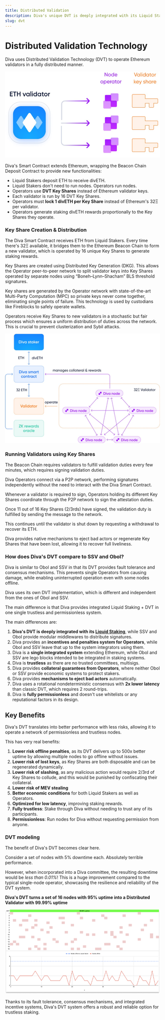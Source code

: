 ```yaml
---
title: Distributed Validation
description: Diva's unique DVT is deeply integrated with its Liquid Staking, offering massive improvements in performance and resiliency
slug: dvt
---
```


# Distributed Validation Technology

Diva uses Distributed Validation Technology (DVT) to operate Ethereum validators in a fully distributed manner.

![DVT splitting keys](img/dvt-1.png)

Diva's Smart Contract extends Ethereum, wrapping the Beacon Chain Deposit Contract to provide new functionalities:

- Liquid Stakers deposit ETH to receive divETH.
- Liquid Stakers don't need to run nodes. Operators run nodes.
- Operators use **DVT Key Shares** instead of Ethereum validator keys.
- Each validator is run by 16 DVT Key Shares.
- Operators must **lock 1 divETH per Key Share** instead of Ethereum's 32Ξ per validator.
- Operators generate staking divETH rewards proportionally to the Key Shares they operate.



### Key Share Creation & Distribution

The Diva Smart Contract receives ETH from Liquid Stakers. Every time there's 32Ξ available, it bridges them to the Ethereum Beacon Chain to form a new validator, which is operated by 16 unique Key Shares to generate staking rewards.

Key Shares are created using Distributed Key Generation (DKG). This allows the Operator peer-to-peer network to split validator keys into Key Shares operated by separate nodes using “Boneh–Lynn–Shacham” BLS threshold signatures.

Key shares are generated by the Operator network with state-of-the-art Multi-Party Computation (MPC) so private keys never come together, eliminating single points of failure. This technology is used by custodians like Fireblocks to safely operate wallets.

Operators receive Key Shares to new validators in a stochastic but fair process which ensures a uniform distribution of duties across the network. This is crucial to prevent clusterization and Sybil attacks.

<div style={{textAlign: 'center'}}>

![DVT architecture](img/dvt-2.png)
</div>


### Running Validators using Key Shares

The Beacon Chain requires validators to fulfill validation duties every few minutes, which requires signing validation duties.

Diva Operators connect via a P2P network, performing signatures independently without the need to interact with the Diva Smart Contract.

Whenever a validator is required to sign, Operators holding its different Key Shares coordinate through the P2P network to sign the attestation duties.

Once 11 out of 16 Key Shares (2/3rds) have signed, the validation duty is fulfilled by sending the message to the network.

This continues until the validator is shut down by requesting a withdrawal to recover its ETH.

Diva provides native mechanisms to eject bad actors or regenerate Key Shares that have been lost, allowing it to recover full liveliness.

### How does Diva's DVT compare to SSV and Obol?

Diva is similar to Obol and SSV in that its DVT provides fault tolerance and consensus mechanisms. This prevents single Operators from causing damage, while enabling uninterrupted operation even with some nodes offline.

Diva uses its own DVT implementation, which is different and independent from the ones of Obol and SSV.

The main difference is that Diva provides integrated Liquid Staking + DVT in one single trustless and permissionless system.

The main differences are:

1. **Diva's DVT is deeply integrated with its [Liquid Staking](lst)**, while SSV and Obol provide modular middlewares to distribute signatures.
2. Diva provides an **incentives and penalties system for Operators**, while Obol and SSV leave that up to the system integrators using them.
3. Diva is a **single integrated system** extending Ethereum, while Obol and SSV are lego blocks intended to be integrated in staking systems.
4. Diva is **trustless** as there are no trusted committees, multisigs.
5. Diva provides **collateral guarantees from Operators**, where neither Obol or SSV provide economic systems to protect stakers.
6. Diva provides **mechanisms to eject bad actors** automatically.
7. Diva uses a rotational nondeterministic consensus with **2x lower latency** than classic DVT, which requires 2 round-trips.
8. Diva is **fully permissionless** and doesn't use whitelists or any reputational factors in its design.


## Key Benefits

Diva's DVT translates into better performance with less risks, allowing it to operate a network of permissionless and trustless nodes.

This has very real benefits:

1. **Lower risk offline penalties**, as its DVT delivers up to 500x better uptime by allowing multiple nodes to go offline without issues.
2. **Lower risk of lost keys**, as Key Shares are both disposable and can be regenerated dynamically.
3. **Lower risk of slashing**, as any malicious action would require 2/3rd of Key Shares to collude, and this would be punished by confiscating their collateral.
4. **Lower risk of MEV stealing**
5. **Better economic conditions** for both Liquid Stakers as well as Operators.
6. **Optimized for low latency**, improving staking rewards.
6. **Fully trustless**: Stake through Diva without needing to trust any of its participants.
7. **Permissionless**: Run nodes for Diva without requesting permission from anyone.

### DVT modeling

The benefit of Diva's DVT becomes clear here. 

Consider a set of nodes with 5% downtime each. Absolutely terrible performance.

However, when incorporated into a Diva committee, the resulting downtime would be *less than 0.01%*! This is a huge improvement compared to the typical single-node operator, showcasing the resilience and reliability of the DVT system.

**Diva's DVT turns a set of 16 nodes with 95% uptime into a Distributed Validator with 99.99% uptime**

![DVT architecture](img/dvt-uptime-improvement.png)

Thanks to its fault tolerance, consensus mechanisms, and integrated incentive systems, Diva's DVT system offers a robust and reliable option for trustless staking.
